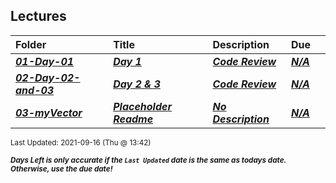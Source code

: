 ## Lectures

| Folder | Title | Description | Due |  |
|:------|:------|:------|:------|:-----:|
| ***<a href="https://github.com/rugbyprof/2143-Object-Oriented-Programming/tree/master/Lectures/01-Day-01">01-Day-01</a>*** | ***<a href="https://github.com/rugbyprof/2143-Object-Oriented-Programming/tree/master/Lectures/01-Day-01"> Day 1 </a>*** | ***<a href="https://github.com/rugbyprof/2143-Object-Oriented-Programming/tree/master/Lectures/01-Day-01"> Code Review</a>*** | ***<a href="https://github.com/rugbyprof/2143-Object-Oriented-Programming/tree/master/Lectures/01-Day-01">N/A</a>*** |  |
| ***<a href="https://github.com/rugbyprof/2143-Object-Oriented-Programming/tree/master/Lectures/02-Day-02-and-03">02-Day-02-and-03</a>*** | ***<a href="https://github.com/rugbyprof/2143-Object-Oriented-Programming/tree/master/Lectures/02-Day-02-and-03"> Day 2 & 3 </a>*** | ***<a href="https://github.com/rugbyprof/2143-Object-Oriented-Programming/tree/master/Lectures/02-Day-02-and-03"> Code Review</a>*** | ***<a href="https://github.com/rugbyprof/2143-Object-Oriented-Programming/tree/master/Lectures/02-Day-02-and-03">N/A</a>*** |  |
| ***<a href="https://github.com/rugbyprof/2143-Object-Oriented-Programming/tree/master/Lectures/03-myVector">03-myVector</a>*** | ***<a href="https://github.com/rugbyprof/2143-Object-Oriented-Programming/tree/master/Lectures/03-myVector"> Placeholder Readme </a>*** | ***<a href="https://github.com/rugbyprof/2143-Object-Oriented-Programming/tree/master/Lectures/03-myVector"> No Description</a>*** | ***<a href="https://github.com/rugbyprof/2143-Object-Oriented-Programming/tree/master/Lectures/03-myVector">N/A</a>*** |  |

<sup>Last Updated: 2021-09-16 (Thu @ 13:42)</sup> 

<sup>***Days Left is only accurate if the `Last Updated` date is the same as todays date. Otherwise, use the due date!***</sup> 